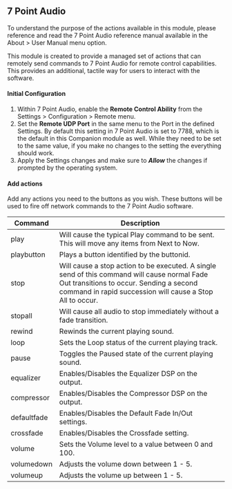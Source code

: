## 7 Point Audio

To understand the purpose of the actions available in this module, please reference and read the 7 Point Audio reference manual available in the About > User Manual menu option.

This module is created to provide a managed set of actions that can remotely send commands to 7 Point Audio for remote control capabilities. This provides an additional, tactile way for users to interact with the software.

#### Initial Configuration

1. Within 7 Point Audio, enable the **Remote Control Ability** from the Settings > Configuration > Remote menu.
2. Set the **Remote UDP Port** in the same menu to the Port in the defined Settings. By default this setting in 7 Point Audio is set to 7788, which is the default in this Companion module as well. While they need to be set to the same value, if you make no changes to the setting the everything should work.
3. Apply the Settings changes and make sure to **_Allow_** the changes if prompted by the operating system.

#### Add actions

Add any actions you need to the buttons as you wish. These buttons will be used to fire off network commands to the 7 Point Audio software.

| Command     | Description                                                                                                                                                                                          |
| ----------- | ---------------------------------------------------------------------------------------------------------------------------------------------------------------------------------------------------- |
| play        | Will cause the typical Play command to be sent. This will move any items from Next to Now.                                                                                                           |
| playbutton  | Plays a button identified by the buttonid.                                                                                                                                                           |
| stop        | Will cause a stop action to be executed. A single send of this command will cause normal Fade Out transitions to occur. Sending a second command in rapid succession will cause a Stop All to occur. |
| stopall     | Will cause all audio to stop immediately without a fade transition.                                                                                                                                  |
| rewind      | Rewinds the current playing sound.                                                                                                                                                                   |
| loop        | Sets the Loop status of the current playing track.                                                                                                                                                   |
| pause       | Toggles the Paused state of the current playing sound.                                                                                                                                               |
| equalizer   | Enables/Disables the Equalizer DSP on the output.                                                                                                                                                    |
| compressor  | Enables/Disables the Compressor DSP on the output.                                                                                                                                                   |
| defaultfade | Enables/Disables the Default Fade In/Out settings.                                                                                                                                                   |
| crossfade   | Enables/Disables the Crossfade setting.                                                                                                                                                              |
| volume      | Sets the Volume level to a value between 0 and 100.                                                                                                                                                  |
| volumedown  | Adjusts the volume down between 1 - 5.                                                                                                                                                               |
| volumeup    | Adjusts the volume up between 1 - 5.                                                                                                                                                                 |
